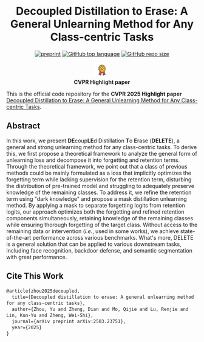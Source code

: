 <div align='center'>
 
# Decoupled Distillation to Erase: A General Unlearning Method for Any Class-centric Tasks

[![preprint](https://img.shields.io/badge/arXiv-2503.23751-B31B1B)](https://arxiv.org/abs/2503.23751)
[![GitHub top language](https://img.shields.io/github/languages/top/shaaaaron/DELETE)](https://github.com/shaaaaron/DELETE)
[![GitHub repo size](https://img.shields.io/github/repo-size/shaaaaron/DELETE)](https://github.com/shaaaaron/DELETE)
<figure>
  <img src="./assets/badage.png" alt="CVPR Highlight paper" width="40" height="40">
  <!-- <figcaption><strong>CVPR Highlight paper</strong></figcaption> -->
  <figcaption style="font-weight: bold; margin-top: 0;">CVPR Highlight paper</figcaption>
</figure>
</div>



This is the official code repository for the **CVPR 2025 Highlight paper** [Decoupled Distillation to Erase: A General Unlearning Method for Any Class-centric Tasks](https://arxiv.org/abs/2503.23751).



## Abstract

In this work, we present **DE**coup**LE**d Distillation **T**o **E**rase (**DELETE**), a general and strong unlearning method for any class-centric tasks. To derive this, we first propose a theoretical framework to analyze the general form of unlearning loss and decompose it into forgetting and retention terms. Through the theoretical framework, we point out that a class of previous methods could be mainly formulated as a loss that implicitly optimizes the forgetting term while lacking supervision for the retention term, disturbing the distribution of pre-trained model and struggling to adequately preserve knowledge of the remaining classes.
To address it, we refine the retention term using "dark knowledge" and propose a mask distillation unlearning method. By applying a mask to separate forgetting logits from retention logits, our approach optimizes both the forgetting and refined retention components simultaneously, retaining knowledge of the remaining classes while ensuring thorough forgetting of the target class.
Without access to the remaining data or intervention (*i.e.*, used in some works), we achieve state-of-the-art performance across various benchmarks. What's more, DELETE is a general solution that can be applied to various downstream tasks, including face recognition, backdoor defense, and semantic segmentation with great performance.


## Cite This Work
```
@article{zhou2025decoupled,
  title={Decoupled distillation to erase: A general unlearning method for any class-centric tasks},
  author={Zhou, Yu and Zheng, Dian and Mo, Qijie and Lu, Renjie and Lin, Kun-Yu and Zheng, Wei-Shi},
  journal={arXiv preprint arXiv:2503.23751},
  year={2025}
}
```
